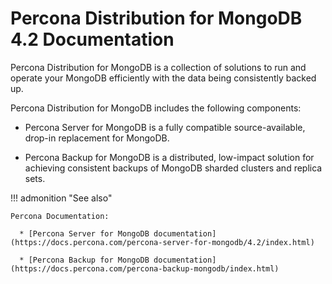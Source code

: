 # Percona Distribution for MongoDB 4.2 Documentation

Percona Distribution for MongoDB is a collection of solutions to run and operate your
MongoDB efficiently with the data being consistently backed up.

Percona Distribution for MongoDB includes the following components:

* Percona Server for MongoDB is a fully compatible source-available, drop-in replacement
for MongoDB.

* Percona Backup for MongoDB is a distributed, low-impact solution for achieving
consistent backups of MongoDB sharded clusters and replica sets.

!!! admonition "See also"

    Percona Documentation:

      * [Percona Server for MongoDB documentation](https://docs.percona.com/percona-server-for-mongodb/4.2/index.html)
      
      * [Percona Backup for MongoDB documentation](https://docs.percona.com/percona-backup-mongodb/index.html)

